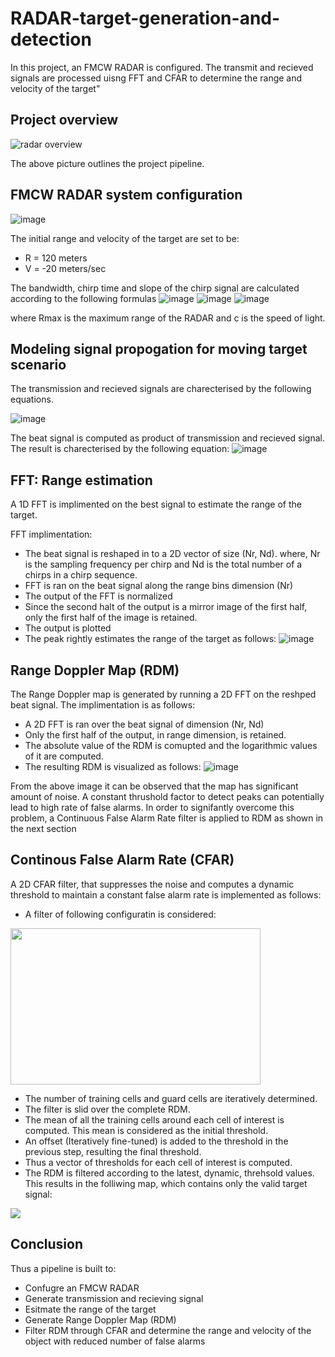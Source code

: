 # RADAR-target-generation-and-detection
In this project, an FMCW RADAR is configured. The transmit and recieved signals are processed uisng FFT and CFAR to determine the range and velocity of the target"

## Project overview
![radar overview](https://user-images.githubusercontent.com/48198017/147384345-3214cb23-d2a4-4d0f-8069-7702290f0dce.PNG)

The above picture outlines the project pipeline.

## FMCW RADAR system configuration
![image](https://user-images.githubusercontent.com/48198017/147384420-d3192d74-2397-49de-8b6f-86602ee84b20.png)

The initial range and velocity of the target are set to be: 
* R = 120 meters
* V = -20 meters/sec

The bandwidth, chirp time and slope of the chirp signal are calculated according to the following formulas
![image](https://user-images.githubusercontent.com/48198017/147384457-723a9aa0-503c-449f-8044-28e9135bb5da.png)
![image](https://user-images.githubusercontent.com/48198017/147384461-3810b13f-9b8c-461a-a30a-07ae3bb32c20.png)
![image](https://user-images.githubusercontent.com/48198017/147384466-1df91916-87f6-4fa7-b734-6a26885b5b88.png)

where Rmax is the maximum range of the RADAR and c is the speed of light.

## Modeling signal propogation for moving target scenario

The transmission and recieved signals are charecterised by the following equations.

![image](https://user-images.githubusercontent.com/48198017/147384507-82b52a36-bce1-4c37-bee6-ff042bfbea8b.png)

The beat signal is computed as product of transmission and recieved signal. The result is charecterised by the following equation: 
![image](https://user-images.githubusercontent.com/48198017/147384524-02758f9b-a970-4db9-acc4-8ba42eef068d.png)

## FFT: Range estimation
A 1D FFT is implimented on the best signal to estimate the range of the target. 

FFT implimentation: 
* The beat signal is reshaped in to a 2D vector of size (Nr, Nd). where, Nr is the sampling frequency per chirp and Nd is the total number of a chirps in a chirp sequence. 
* FFT is ran on the beat signal along the range bins dimension (Nr)
* The output of the FFT is normalized
* Since the second halt of the output is a mirror image of the first half, only the first half of the image is retained. 
* The output is plotted 
* The peak rightly estimates the range of the target as follows: 
![image](https://user-images.githubusercontent.com/48198017/147384741-1e7a4fc3-36bd-490d-8573-9d500c6eea58.png)

## Range Doppler Map (RDM)

The Range Doppler map is generated by running a 2D FFT on the reshped beat signal. The implimentation is as follows: 
* A 2D FFT is ran over the beat signal of dimension (Nr, Nd)
* Only the first half of the output, in range dimension, is retained. 
* The absolute value of the RDM is comupted and the logarithmic values of it are computed. 
* The resulting RDM is visualized as follows: 
![image](https://user-images.githubusercontent.com/48198017/147384810-0f67c2a1-5313-4e1f-9211-f0ef691e0408.png)

From  the above image it can be observed that the map has significant amount of noise. A constant thrushold factor to detect peaks can potentially lead to high rate of false alarms. In order to signifantly overcome this problem, a Continuous False Alarm Rate filter is applied to RDM as shown in the next section

## Continous False Alarm Rate (CFAR)
A 2D CFAR filter, that suppresses the noise and computes a dynamic threshold to maintain a constant false alarm rate is implemented as follows: 
* A filter of following configuratin is considered: 
<img src="https://user-images.githubusercontent.com/48198017/147384857-dee6d2a9-7c41-43f6-ad20-7714ce715ad4.png" width="400" height="250" />

* The number of training cells and guard cells are iteratively determined. 
* The filter is slid over the complete RDM. 
* The mean of all the training cells around each cell of interest is computed. This mean is considered as the initial threshold.
* An offset (Iteratively fine-tuned) is added to the threshold in the previous step, resulting the final threshold.
* Thus a vector of thresholds for each cell of interest is computed. 
* The RDM is filtered according to the latest, dynamic, threhsold values. This results in the folliwing map, which contains only the valid target signal:
<img src="https://user-images.githubusercontent.com/48198017/147384975-9fed51b6-b38e-4e83-bb6b-a252e1b854c3.png" />


## Conclusion
Thus a pipeline is built to:
* Confugre an FMCW RADAR
* Generate transmission and recieving signal
* Esitmate the range of the target 
* Generate Range Doppler Map (RDM)
* Filter RDM through CFAR and determine the range and velocity of the object with reduced number of false alarms
